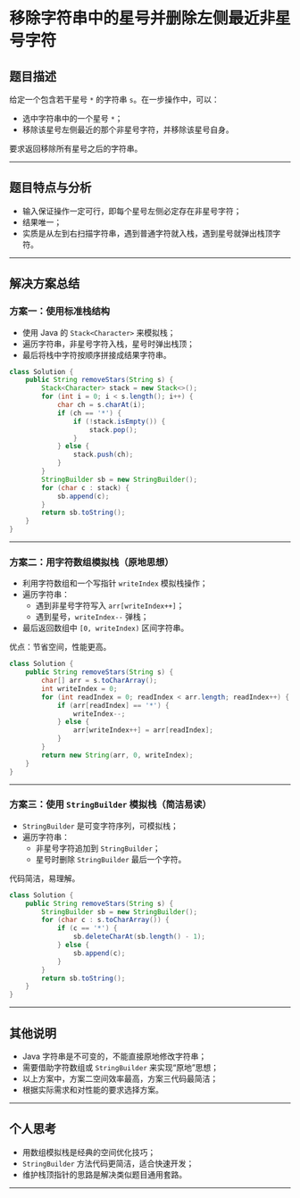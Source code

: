 
# 移除字符串中的星号并删除左侧最近非星号字符

## 题目描述

给定一个包含若干星号 `*` 的字符串 `s`。在一步操作中，可以：

- 选中字符串中的一个星号 `*`；
- 移除该星号左侧最近的那个非星号字符，并移除该星号自身。

要求返回移除所有星号之后的字符串。

---

## 题目特点与分析

- 输入保证操作一定可行，即每个星号左侧必定存在非星号字符；
- 结果唯一；
- 实质是从左到右扫描字符串，遇到普通字符就入栈，遇到星号就弹出栈顶字符。

---

## 解决方案总结

### 方案一：使用标准栈结构

- 使用 Java 的 `Stack<Character>` 来模拟栈；
- 遍历字符串，非星号字符入栈，星号时弹出栈顶；
- 最后将栈中字符按顺序拼接成结果字符串。

```java
class Solution {
    public String removeStars(String s) {
        Stack<Character> stack = new Stack<>();
        for (int i = 0; i < s.length(); i++) {
            char ch = s.charAt(i);
            if (ch == '*') {
                if (!stack.isEmpty()) {
                    stack.pop();
                }
            } else {
                stack.push(ch);
            }
        }
        StringBuilder sb = new StringBuilder();
        for (char c : stack) {
            sb.append(c);
        }
        return sb.toString();
    }
}
```

---

### 方案二：用字符数组模拟栈（原地思想）

- 利用字符数组和一个写指针 `writeIndex` 模拟栈操作；
- 遍历字符串：
  - 遇到非星号字符写入 `arr[writeIndex++]`；
  - 遇到星号，`writeIndex--` 弹栈；
- 最后返回数组中 `[0, writeIndex)` 区间字符串。

优点：节省空间，性能更高。

```java
class Solution {
    public String removeStars(String s) {
        char[] arr = s.toCharArray();
        int writeIndex = 0;
        for (int readIndex = 0; readIndex < arr.length; readIndex++) {
            if (arr[readIndex] == '*') {
                writeIndex--;
            } else {
                arr[writeIndex++] = arr[readIndex];
            }
        }
        return new String(arr, 0, writeIndex);
    }
}
```

---

### 方案三：使用 `StringBuilder` 模拟栈（简洁易读）

- `StringBuilder` 是可变字符序列，可模拟栈；
- 遍历字符串：
  - 非星号字符追加到 `StringBuilder`；
  - 星号时删除 `StringBuilder` 最后一个字符。

代码简洁，易理解。

```java
class Solution {
    public String removeStars(String s) {
        StringBuilder sb = new StringBuilder();
        for (char c : s.toCharArray()) {
            if (c == '*') {
                sb.deleteCharAt(sb.length() - 1);
            } else {
                sb.append(c);
            }
        }
        return sb.toString();
    }
}
```

---

## 其他说明

- Java 字符串是不可变的，不能直接原地修改字符串；
- 需要借助字符数组或 `StringBuilder` 来实现“原地”思想；
- 以上方案中，方案二空间效率最高，方案三代码最简洁；
- 根据实际需求和对性能的要求选择方案。

---

## 个人思考

- 用数组模拟栈是经典的空间优化技巧；
- `StringBuilder` 方法代码更简洁，适合快速开发；
- 维护栈顶指针的思路是解决类似题目通用套路。

---

